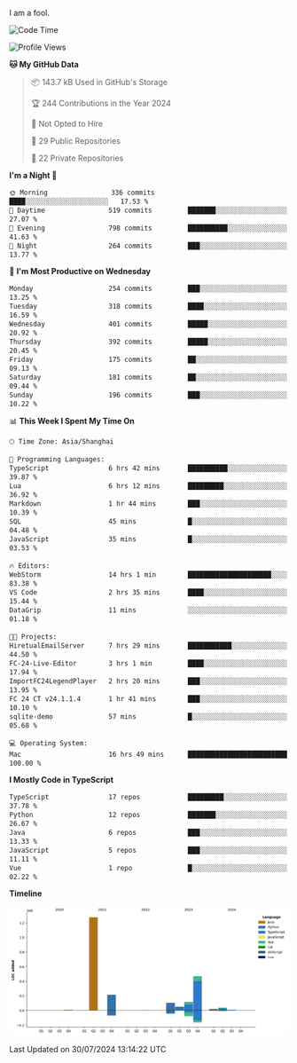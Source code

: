 I am a fool.

<!--START_SECTION:waka-->
![Code Time](http://img.shields.io/badge/Code%20Time-1%2C592%20hrs%2030%20mins-blue)

![Profile Views](http://img.shields.io/badge/Profile%20Views-1-blue)

**🐱 My GitHub Data** 

> 📦 143.7 kB Used in GitHub's Storage 
 > 
> 🏆 244 Contributions in the Year 2024
 > 
> 🚫 Not Opted to Hire
 > 
> 📜 29 Public Repositories 
 > 
> 🔑 22 Private Repositories 
 > 
**I'm a Night 🦉** 

```text
🌞 Morning                336 commits         ████░░░░░░░░░░░░░░░░░░░░░   17.53 % 
🌆 Daytime                519 commits         ███████░░░░░░░░░░░░░░░░░░   27.07 % 
🌃 Evening                798 commits         ██████████░░░░░░░░░░░░░░░   41.63 % 
🌙 Night                  264 commits         ███░░░░░░░░░░░░░░░░░░░░░░   13.77 % 
```
📅 **I'm Most Productive on Wednesday** 

```text
Monday                   254 commits         ███░░░░░░░░░░░░░░░░░░░░░░   13.25 % 
Tuesday                  318 commits         ████░░░░░░░░░░░░░░░░░░░░░   16.59 % 
Wednesday                401 commits         █████░░░░░░░░░░░░░░░░░░░░   20.92 % 
Thursday                 392 commits         █████░░░░░░░░░░░░░░░░░░░░   20.45 % 
Friday                   175 commits         ██░░░░░░░░░░░░░░░░░░░░░░░   09.13 % 
Saturday                 181 commits         ██░░░░░░░░░░░░░░░░░░░░░░░   09.44 % 
Sunday                   196 commits         ███░░░░░░░░░░░░░░░░░░░░░░   10.22 % 
```


📊 **This Week I Spent My Time On** 

```text
🕑︎ Time Zone: Asia/Shanghai

💬 Programming Languages: 
TypeScript               6 hrs 42 mins       ██████████░░░░░░░░░░░░░░░   39.87 % 
Lua                      6 hrs 12 mins       █████████░░░░░░░░░░░░░░░░   36.92 % 
Markdown                 1 hr 44 mins        ███░░░░░░░░░░░░░░░░░░░░░░   10.39 % 
SQL                      45 mins             █░░░░░░░░░░░░░░░░░░░░░░░░   04.48 % 
JavaScript               35 mins             █░░░░░░░░░░░░░░░░░░░░░░░░   03.53 % 

🔥 Editors: 
WebStorm                 14 hrs 1 min        █████████████████████░░░░   83.38 % 
VS Code                  2 hrs 35 mins       ████░░░░░░░░░░░░░░░░░░░░░   15.44 % 
DataGrip                 11 mins             ░░░░░░░░░░░░░░░░░░░░░░░░░   01.18 % 

🐱‍💻 Projects: 
HiretualEmailServer      7 hrs 29 mins       ███████████░░░░░░░░░░░░░░   44.50 % 
FC-24-Live-Editor        3 hrs 1 min         ████░░░░░░░░░░░░░░░░░░░░░   17.94 % 
ImportFC24LegendPlayer   2 hrs 20 mins       ███░░░░░░░░░░░░░░░░░░░░░░   13.95 % 
FC 24 CT v24.1.1.4       1 hr 41 mins        ███░░░░░░░░░░░░░░░░░░░░░░   10.10 % 
sqlite-demo              57 mins             █░░░░░░░░░░░░░░░░░░░░░░░░   05.68 % 

💻 Operating System: 
Mac                      16 hrs 49 mins      █████████████████████████   100.00 % 
```

**I Mostly Code in TypeScript** 

```text
TypeScript               17 repos            █████████░░░░░░░░░░░░░░░░   37.78 % 
Python                   12 repos            ███████░░░░░░░░░░░░░░░░░░   26.67 % 
Java                     6 repos             ███░░░░░░░░░░░░░░░░░░░░░░   13.33 % 
JavaScript               5 repos             ███░░░░░░░░░░░░░░░░░░░░░░   11.11 % 
Vue                      1 repo              █░░░░░░░░░░░░░░░░░░░░░░░░   02.22 % 
```



**Timeline**

![Lines of Code chart](https://raw.githubusercontent.com/VeejaLiu/VeejaLiu/master/assets/bar_graph.png)


 Last Updated on 30/07/2024 13:14:22 UTC
<!--END_SECTION:waka-->
